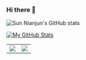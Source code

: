 ### Hi there 👋

![Sun Nianjun's GitHub stats](https://github-readme-stats.vercel.app/api?username=taojintianxia&hide_border=true&show_icons=true&include_all_commits=true&count_private=true&theme=buefy)

<!--   ### Github Trophies:-
 [![trophy](https://github-profile-trophy.vercel.app/?username=taojintianxia&theme=gruvbox)](https://github.com/taojintianxia)-->
<div align="left" > 
 
[![My GitHub Stats](https://github-readme-stats.vercel.app/api/?username=taojintianxia&count_private=true&theme=tokyonight&showicons=true)]()
<div align="left">  
    
</div > 

<table><tr><td><img src="https://github-readme-stats.vercel.app/api/top-langs/?username=taojintianxia&layout=compact"/></td><td><img src="https://github-readme-streak-stats.herokuapp.com/?user=taojintianxia"/></td></tr></table>
<!--   
[![My GitHub Language Stats](https://github-readme-stats.vercel.app/api/top-langs/?username=taojintianxia&langs_count=5&theme=tokyonight)]() -->

</div>
